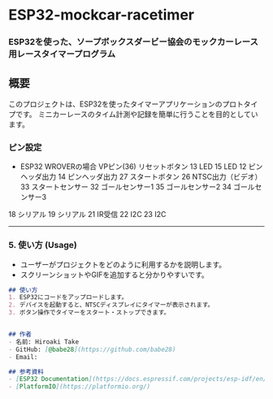 # ESP32-mockcar-racetimer
### ESP32を使った、ソープボックスダービー協会のモックカーレース用レースタイマープログラム


## 概要
このプロジェクトは、ESP32を使ったタイマーアプリケーションのプロトタイプです。
ミニカーレースのタイム計測や記録を簡単に行うことを目的としています。

### ピン設定
- ESP32 WROVERの場合
VPピン(36) リセットボタン
13 LED
15 LED
12 ピンヘッダ出力
14 ピンヘッダ出力
27 スタートボタン
26 NTSC出力（ビデオ）
33 スタートセンサー
32 ゴールセンサー1
35 ゴールセンサー2
34 ゴールセンサー3

18 シリアル
19 シリアル
21 IR受信
22 I2C
23 I2C

---

### **5. 使い方 (Usage)**
- ユーザーがプロジェクトをどのように利用するかを説明します。
- スクリーンショットやGIFを追加すると分かりやすいです。

```markdown
## 使い方
1. ESP32にコードをアップロードします。
2. デバイスを起動すると、NTSCディスプレイにタイマーが表示されます。
3. ボタン操作でタイマーをスタート・ストップできます。


## 作者
- 名前: Hiroaki Take
- GitHub: [@babe28](https://github.com/babe28)
- Email: 

## 参考資料
- [ESP32 Documentation](https://docs.espressif.com/projects/esp-idf/en/latest/)
- [PlatformIO](https://platformio.org/)